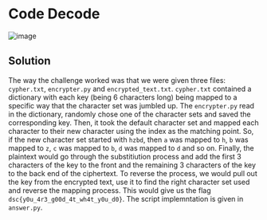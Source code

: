 # Code Decode
![image](https://user-images.githubusercontent.com/81878622/135733079-18a2ca94-8833-4125-bbc1-30ddfe8ba12f.png)

## Solution
The way the challenge worked was that we were given three files: `cypher.txt`, `encrypter.py` and `encrypted_text.txt`.
`cypher.txt` contained a dictionary with each key (being 6 characters long) being mapped to a specific way that the character set was jumbled up. The `encrypter.py` read in the dictionary, randomly chose one of the character sets and saved the corresponding key. Then, it took the default character set and mapped each character to their new character using the index as the matching point. So, if the new character set started with `hzbd`, then `a` was mapped to `h`, `b` was mapped to `z`, `c` was mapped to `b`, `d` was mapped to `d` and so on. Finally, the plaintext would go through the substitiution process and add the first 3 characters of the key to the front and the remaining 3 characters of the key to the back end of the ciphertext.
To reverse the process, we would pull out the key from the encrypted text, use it to find the right character set used and reverse the mapping process. This would give us the flag `dsc{y0u_4r3_g00d_4t_wh4t_y0u_d0}`. The script implemntation is given in `answer.py`.
